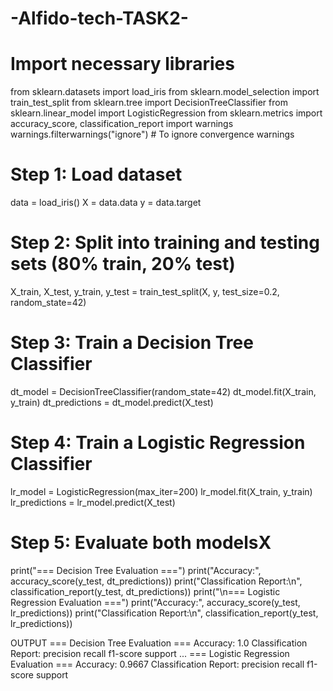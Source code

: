 # -Alfido-tech-TASK2-
# Import necessary libraries
from sklearn.datasets import load_iris
from sklearn.model_selection import train_test_split
from sklearn.tree import DecisionTreeClassifier
from sklearn.linear_model import LogisticRegression
from sklearn.metrics import accuracy_score, classification_report
import warnings
warnings.filterwarnings("ignore") # To ignore convergence warnings
# Step 1: Load dataset
data = load_iris()
X = data.data
y = data.target
# Step 2: Split into training and testing sets (80% train, 20% test)
X_train, X_test, y_train, y_test = train_test_split(X, y, test_size=0.2, random_state=42)
# Step 3: Train a Decision Tree Classifier
dt_model = DecisionTreeClassifier(random_state=42)
dt_model.fit(X_train, y_train)
dt_predictions = dt_model.predict(X_test)
# Step 4: Train a Logistic Regression Classifier
lr_model = LogisticRegression(max_iter=200)
lr_model.fit(X_train, y_train)
lr_predictions = lr_model.predict(X_test)
# Step 5: Evaluate both modelsX
print("=== Decision Tree Evaluation ===")
print("Accuracy:", accuracy_score(y_test, dt_predictions))
print("Classification Report:\n", classification_report(y_test, dt_predictions))
print("\n=== Logistic Regression Evaluation ===")
print("Accuracy:", accuracy_score(y_test, lr_predictions))
print("Classification Report:\n", classification_report(y_test, lr_predictions))
 
 OUTPUT
=== Decision Tree Evaluation ===
Accuracy: 1.0
Classification Report:
 precision recall f1-score support
...
=== Logistic Regression Evaluation ===
Accuracy: 0.9667
Classification Report:
 precision recall f1-score support
